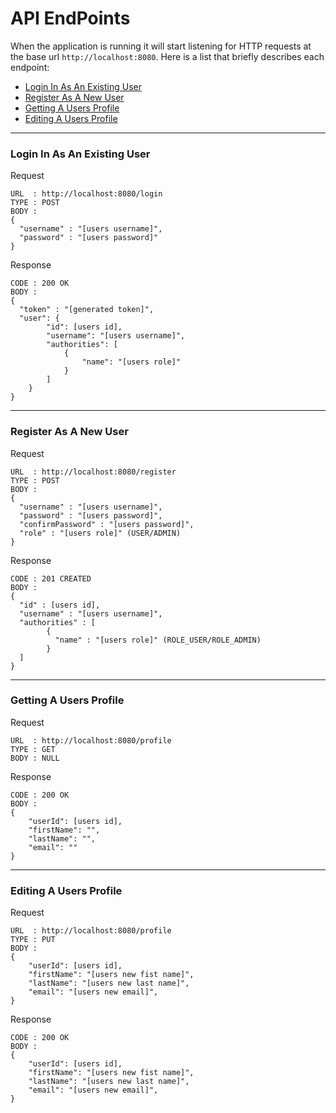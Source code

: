 # API EndPoints
When the application is running it will start listening for HTTP requests at the base url `http://localhost:8080`. Here is a list that briefly describes each endpoint:
- [Login In As An Existing User](#login-in-as-an-existing-user)
- [Register As A New User](#register-as-a-new-user)
- [Getting A Users Profile](#getting-a-users-profile)
- [Editing A Users Profile](#editing-a-users-profile)

---
### Login In As An Existing User
Request
```
URL  : http://localhost:8080/login
TYPE : POST
BODY :
{
  "username" : "[users username]",
  "password" : "[users password]"
}
```
Response
```
CODE : 200 OK
BODY :
{
  "token" : "[generated token]",
  "user": {
        "id": [users id],
        "username": "[users username]",
        "authorities": [
            {
                "name": "[users role]"
            }
        ]
    }
}
```
---
### Register As A New User
Request
```
URL  : http://localhost:8080/register
TYPE : POST
BODY :
{
  "username" : "[users username]",
  "password" : "[users password]",
  "confirmPassword" : "[users password]",
  "role" : "[users role]" (USER/ADMIN)
}
```
Response
```
CODE : 201 CREATED
BODY :
{
  "id" : [users id],
  "username" : "[users username]",
  "authorities" : [
        {
          "name" : "[users role]" (ROLE_USER/ROLE_ADMIN)
        }
  ]
}
```
---
### Getting A Users Profile
Request
```
URL  : http://localhost:8080/profile
TYPE : GET
BODY : NULL
```
Response
```
CODE : 200 OK
BODY :
{
    "userId": [users id],
    "firstName": "",
    "lastName": "",
    "email": ""
}
```
---
### Editing A Users Profile
Request
```
URL  : http://localhost:8080/profile
TYPE : PUT
BODY :
{
    "userId": [users id],
    "firstName": "[users new fist name]",
    "lastName": "[users new last name]",
    "email": "[users new email]",
}
```
Response
```
CODE : 200 OK
BODY :
{
    "userId": [users id],
    "firstName": "[users new fist name]",
    "lastName": "[users new last name]",
    "email": "[users new email]",
}
```
